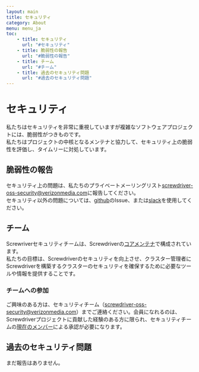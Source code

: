 ```yaml
---
layout: main
title: セキュリティ
category: About
menu: menu_ja
toc:
    - title: セキュリティ
      url: "#セキュリティ"
    - title: 脆弱性の報告
      url: "#脆弱性の報告"
    - title: チーム
      url: "#チーム"
    - title: 過去のセキュリティ問題
      url: "#過去のセキュリティ問題"
---
```

# セキュリティ
私たちはセキュリティを非常に重視していますが複雑なソフトウェアプロジェクトには、脆弱性がつきものです。  
私たちはプロジェクトの中核となるメンテナと協力して、セキュリティ上の脆弱性を評価し、タイムリーに対処しています。  


## 脆弱性の報告
セキュリティ上の問題は、私たちのプライベートメーリングリスト<screwdriver-oss-security@verizonmedia.com>に報告してください。  
セキュリティ以外の問題については、[github](./support#github)のIssue、または[slack](./support#slack)を使用してください。  


## チーム
Screwriverセキュリティチームは、Screwdriverの[コアメンテナ](https://github.com/orgs/screwdriver-cd/teams/security)で構成されています。  
私たちの目標は、Screwdriverのセキュリティを向上させ、クラスター管理者にScrewdriverを構築するクラスターのセキュリティを確保するために必要なツールや情報を提供することです。

### チームへの参加
ご興味のある方は、セキュリティチーム（<screwdriver-oss-security@verizonmedia.com>）までご連絡ください。会員になれるのは、Screwdriverプロジェクトに貢献した経験のある方に限られ、セキュリティチームの[現在のメンバー](https://github.com/orgs/screwdriver-cd/teams/security)による承認が必要になります。


## 過去のセキュリティ問題

まだ報告はありません。
